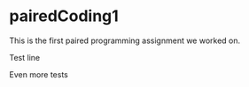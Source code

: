 # pairedCoding1
This is the first paired programming assignment we worked on.


Test line


Even more tests